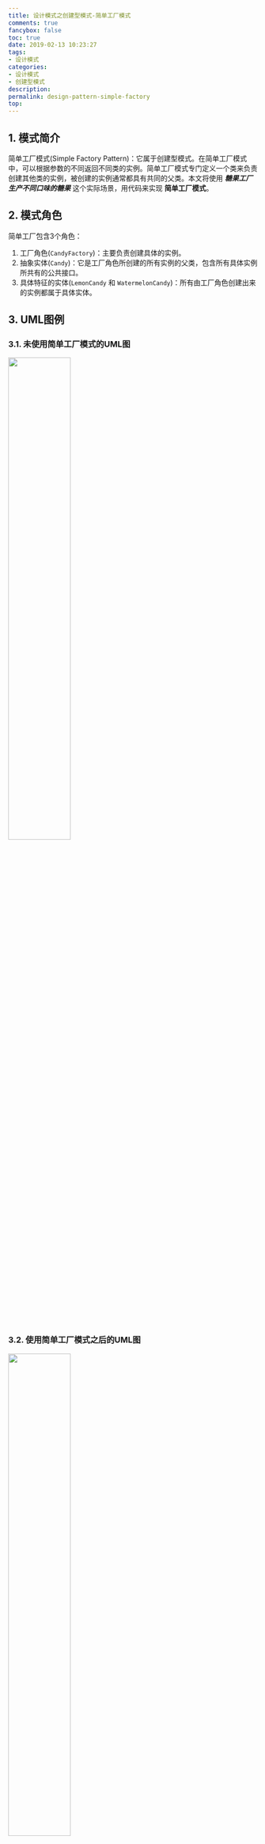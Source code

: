 ```yaml
---
title: 设计模式之创建型模式-简单工厂模式
comments: true
fancybox: false
toc: true
date: 2019-02-13 10:23:27
tags:
- 设计模式
categories:
- 设计模式
- 创建型模式
description:
permalink: design-pattern-simple-factory
top:
---
```

## 1. 模式简介

简单工厂模式(Simple Factory Pattern)：它属于创建型模式。在简单工厂模式中，可以根据参数的不同返回不同类的实例。简单工厂模式专门定义一个类来负责创建其他类的实例，被创建的实例通常都具有共同的父类。本文将使用 ***糖果工厂生产不同口味的糖果*** 这个实际场景，用代码来实现 **简单工厂模式**。

<!--more-->

## 2. 模式角色

简单工厂包含3个角色：

1. 工厂角色(`CandyFactory`)：主要负责创建具体的实例。
2. 抽象实体(`Candy`)：它是工厂角色所创建的所有实例的父类，包含所有具体实例所共有的公共接口。
3. 具体特征的实体(`LemonCandy` 和 `WatermelonCandy`)：所有由工厂角色创建出来的实例都属于具体实体。

## 3. UML图例

### 3.1. 未使用简单工厂模式的UML图

<img src="https://static.xkcoding.com/blog/design-pattern-simple-factory/image-no-pattern-uml.png" width="50%">

### 3.2. 使用简单工厂模式之后的UML图

<img src="https://static.xkcoding.com/blog/design-pattern-simple-factory/image-pattern-uml.png" width="50%">

## 4. 代码实现

### 4.1. 步骤一：创建抽象糖果类

**`Candy.java`**

```java
package com.xkcoding.design.pattern.creational.simplefactory;

/**
 * <p>
 * 糖果抽象类
 * </p>
 *
 * @package: com.xkcoding.design.pattern.creational.simplefactory
 * @description: 糖果抽象类
 * @author: yangkai.shen
 * @date: Created in 2019-02-13 10:32
 * @copyright: Copyright (c) 2019
 * @version: V1.0
 * @modified: yangkai.shen
 */
public abstract class Candy {

    /**
     * 口味
     */
    public abstract void taste();
}
```

### 4.2. 步骤二：创建具体的不同口味的糖果类

**`LemonCandy.java`**

```java
package com.xkcoding.design.pattern.creational.simplefactory;

/**
 * <p>
 * 柠檬味糖果
 * </p>
 *
 * @package: com.xkcoding.design.pattern.creational.simplefactory
 * @description: 柠檬味糖果
 * @author: yangkai.shen
 * @date: Created in 2019-02-13 10:34
 * @copyright: Copyright (c) 2019
 * @version: V1.0
 * @modified: yangkai.shen
 */
public class LemonCandy extends Candy {
    /**
     * 口味
     */
    @Override
    public void taste() {
        System.out.println("柠檬味");
    }
}
```

**`WatermelonCandy.java`**

```java
package com.xkcoding.design.pattern.creational.simplefactory;

/**
 * <p>
 * 西瓜味糖果
 * </p>
 *
 * @package: com.xkcoding.design.pattern.creational.simplefactory
 * @description: 西瓜味糖果
 * @author: yangkai.shen
 * @date: Created in 2019-02-13 10:36
 * @copyright: Copyright (c) 2019
 * @version: V1.0
 * @modified: yangkai.shen
 */
public class WatermelonCandy extends Candy {
    /**
     * 口味
     */
    @Override
    public void taste() {
        System.out.println("西瓜味");
    }
}
```

### 4.3. 步骤三：创建糖果工厂

**`CandyFactory.java`**

```java
package com.xkcoding.design.pattern.creational.simplefactory;

/**
 * <p>
 * 糖果工厂类
 * </p>
 *
 * @package: com.xkcoding.design.pattern.creational.simplefactory
 * @description: 糖果工厂类
 * @author: yangkai.shen
 * @date: Created in 2019-02-13 10:43
 * @copyright: Copyright (c) 2019
 * @version: V1.0
 * @modified: yangkai.shen
 */
public class CandyFactory {
    /**
     * 生产糖果
     *
     * @param taste 具体口味
     * @return 对应口味的糖果
     */
    public Candy produceCandy(String taste) {
        if ("lemon".equalsIgnoreCase(taste)) {
            return new LemonCandy();
        } else if ("watermelon".equalsIgnoreCase(taste)) {
            return new WatermelonCandy();
        }
        return null;
    }

    /**
     * 生产糖果
     * @param c 具体口味的糖果类
     * @return 对应口味的糖果
     */
    public Candy produceCandy(Class c) {
        Candy candy = null;
        try {
            candy = (Candy) Class.forName(c.getSimpleName()).newInstance();
        } catch (InstantiationException | IllegalAccessException | ClassNotFoundException e) {
            e.printStackTrace();
        }
        return candy;
    }
}
```

### 4.4. 步骤四：调用工厂类生产具体口味的糖果

```java
package com.xkcoding.design.pattern.creational.simplefactory.run;

import com.xkcoding.design.pattern.creational.simplefactory.Candy;
import com.xkcoding.design.pattern.creational.simplefactory.CandyFactory;
import com.xkcoding.design.pattern.creational.simplefactory.LemonCandy;
import com.xkcoding.design.pattern.creational.simplefactory.WatermelonCandy;

/**
 * <p>
 * 简单工厂模式测试类
 * </p>
 *
 * @package: com.xkcoding.design.pattern.creational.simplefactory.run
 * @description: 简单工厂模式测试类
 * @author: yangkai.shen
 * @date: Created in 2019-02-13 10:40
 * @copyright: Copyright (c) 2019
 * @version: V1.0
 * @modified: yangkai.shen
 */
public class PatternTest {
    public static void main(String[] args) {
        CandyFactory factory = new CandyFactory();
        // 测试工厂类方法 - 1
        Candy candy1 = factory.produceCandy("lemon");
        candy1.taste();
        Candy candy2 = factory.produceCandy("watermelon");
        candy2.taste();

        // 测试工厂类方法 - 2
        Candy candy3 = factory.produceCandy(LemonCandy.class);
        candy3.taste();
        Candy candy4 = factory.produceCandy(WatermelonCandy.class);
        candy4.taste();
    }
}
```

## 5. 应用

```java
// Slf4j日志
// 获取日志对象 -> LoggerFactory.getLogger(String name) -> getILoggerFactory() -> getLogger(name)
```

## 6. 场景

- 工厂类负责创建的对象比较少：由于创建的对象较少，不会造成工厂方法中的业务逻辑太过复杂。
- 客户端只知道传入工厂类的参数，对于如何创建对象不关心：客户端既不需要关心创建细节，甚至连类名都不需要记住，只需要知道类型所对应的参数。

## 7. 优缺点

**优点：** 以本例为例，1、糖果调用方想创建一个具体口味的糖果对象，只要知道其口味就可以。 2、扩展性高，如果想增加一个具体口味的糖果，只要在工厂类中添加一种生产逻辑就可以实现。 3、屏蔽糖果的具体实现，调用方只关心抽象实体的通用接口在具体口味糖果类中的不同实现。

**缺点：**以本例为例，每增加一种糖果口味，都需要增加一种具体的实现类，同时在工厂类中添加对应的生产逻辑，如果系统中存在很多不同口味的糖果，则会导致类的数量成倍增加，增加了系统的复杂度，同时增加类之间的依赖。

## 8. 完整代码地址

https://github.com/xkcoding/design-pattern/tree/master/src/main/java/com/xkcoding/design/pattern/creational/simplefactory

